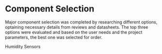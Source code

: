 # Component Selection
Major component selection was completed by researching different options, optaining necessary details from reviews and datasheets.  The top three options were evaluated and based on the user needs and the project parameters, the best one was selected for order.

Humidity Sensors





